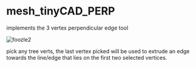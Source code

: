 # mesh_tinyCAD_PERP
implements the 3 vertex perpendicular edge tool
  
![foozle2](https://cloud.githubusercontent.com/assets/619340/13578139/6bacb0e8-e496-11e5-9136-d1c6dfabd181.gif)

pick any tree verts, the last vertex picked will be used to extrude an edge towards the line/edge that lies on the first two selected vertices.